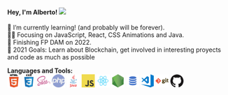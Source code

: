 #### Hey, I'm Alberto! <img src="https://raw.githubusercontent.com/MartinHeinz/MartinHeinz/master/wave.gif" width="25px">
🌱 I’m currently learning! (and probably will be forever).</br>
👨‍💻 Focusing on JavaScript, React, CSS Animations and Java.</br>
👯 Finishing FP DAM on 2022.</br>
🥅 2021 Goals: Learn about Blockchain, get involved in interesting proyects and code as much as possible</br>

<!-- 👯 I’m looking to collaborate with other content creators.</br> -->
<!-- GitHub Stats:
 <a href="https://github.com/ruialbe">
  <img align="center" height="200px" src="https://github-readme-stats.vercel.app/api/top-langs/?username=ruialbe&hide=java,html&title_color=ffffff&text_color=c9cacc&icon_color=2bbc8a&bg_color=1d1f21" />
</a>
<a href="https://github.com/jyongkim/jyongkim">
  <img align="center" src="https://github-readme-stats.vercel.app/api?username=ruialbe&show_icons=true&line_height=26&count_private=true&title_color=ffffff&text_color=c9cacc&icon_color=2bbc8a&bg_color=1d1f21" alt="Ruialbe's GitHub Stats" />
</a>  -->

<strong>Languages and Tools:</strong></br>
<img src="./html.png" width="30">
<img src="./css.png" width="30">
<img src="./sass.png" width="30">
<img src="./php.png" width="30">
<img src="./java.png" width="30">
<img src="./javascript.png" width="30">
<img src="./react.png" width="30">
<img src="./nodejs.png" width="30">
<img src="./sql.png" width="30">
<img src="./visual-studio-code.png" width="30">
<img src="./git.png" width="30">
<img src="./github.png" width="30">

